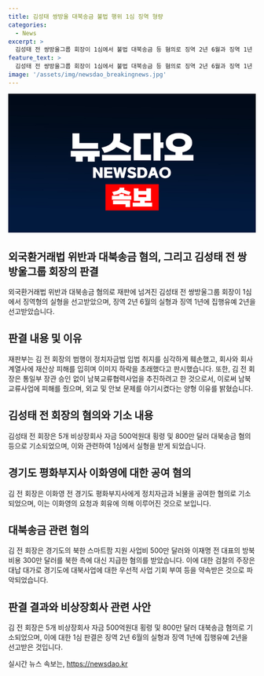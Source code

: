 ```yaml
---
title: 김성태 쌍방울 대북송금 불법 행위 1심 징역 형량
categories:
  - News
excerpt: >
  김성태 전 쌍방울그룹 회장이 1심에서 불법 대북송금 등 혐의로 징역 2년 6월과 징역 1년 선고를 받았다. 법정구속은 면했으며, 재판부는 김 전 회장의 범행이 정치자금법을 훼손했다고 판시했다. 이화영 전 경기도 평화부지사에게 뇌물과 정치자금을 공여한 혐의도 받고 있는 김 전 회장은 대북송금 사건으로도 기소를 받았다. 검찰은 대북송금이 외국환거래법 위반 혐의를 이끌었다고 밝혔다.
feature_text: >
  김성태 전 쌍방울그룹 회장이 1심에서 불법 대북송금 등 혐의로 징역 2년 6월과 징역 1년 선고를 받았다. 법정구속은 면했으며, 재판부는 김 전 회장의 범행이 정치자금법을 훼손했다고 판시했다. 이화영 전 경기도 평화부지사에게 뇌물과 정치자금을 공여한 혐의도 받고 있는 김 전 회장은 대북송금 사건으로도 기소를 받았다. 검찰은 대북송금이 외국환거래법 위반 혐의를 이끌었다고 밝혔다.
image: '/assets/img/newsdao_breakingnews.jpg'
---
```


<p><img src="/assets/img/newsdao_breakingnews.jpg" alt="flaretime 속보" /></p>

<h2 data-ke-size="size26">외국환거래법 위반과 대북송금 혐의, 그리고 김성태 전 쌍방울그룹 회장의 판결</h2>

<p data-ke-size="size16">외국환거래법 위반과 대북송금 혐의로 재판에 넘겨진 김성태 전 쌍방울그룹 회장이 1심에서 징역형의 실형을 선고받았으며, 징역 2년 6월의 실형과 징역 1년에 집행유예 2년을 선고받았습니다.</p>

<h2 data-ke-size="size26">판결 내용 및 이유</h2>

<p data-ke-size="size16">재판부는 김 전 회장의 범행이 정치자금법 입법 취지를 심각하게 훼손했고, 회사와 회사 계열사에 재산상 피해를 입히며 이미지 하락을 초래했다고 판시했습니다. 또한, 김 전 회장은 통일부 장관 승인 없이 남북교류협력사업을 추진하려고 한 것으로서, 이로써 남북교류사업에 피해를 줬으며, 외교 및 안보 문제를 야기시켰다는 양형 이유를 밝혔습니다.</p>

<h2 data-ke-size="size26">김성태 전 회장의 혐의와 기소 내용</h2>

<p data-ke-size="size16">김성태 전 회장은 5개 비상장회사 자금 500억원대 횡령 및 800만 달러 대북송금 혐의 등으로 기소되었으며, 이와 관련하여 1심에서 실형을 받게 되었습니다.</p>

<h2 data-ke-size="size26">경기도 평화부지사 이화영에 대한 공여 혐의</h2>

<p data-ke-size="size16">김 전 회장은 이화영 전 경기도 평화부지사에게 정치자금과 뇌물을 공여한 혐의로 기소되었으며, 이는 이화영의 요청과 회유에 의해 이루어진 것으로 보입니다.</p>

<h2 data-ke-size="size26">대북송금 관련 혐의</h2>

<p data-ke-size="size16">김 전 회장은 경기도의 북한 스마트팜 지원 사업비 500만 달러와 이재명 전 대표의 방북 비용 300만 달러를 북한 측에 대신 지급한 혐의를 받았습니다. 이에 대한 검찰의 주장은 대납 대가로 경기도에 대북사업에 대한 우선적 사업 기회 부여 등을 약속받은 것으로 파악되었습니다.</p>

<h2 data-ke-size="size26">판결 결과와 비상장회사 관련 사안</h2>

<p data-ke-size="size16">김 전 회장은 5개 비상장회사 자금 500억원대 횡령 및 800만 달러 대북송금 혐의로 기소되었으며, 이에 대한 1심 판결은 징역 2년 6월의 실형과 징역 1년에 집행유예 2년을 선고받은 것입니다.</p>
실시간 뉴스 속보는, <a href="https://newsdao.kr" rel="dofollow">https://newsdao.kr</a>


